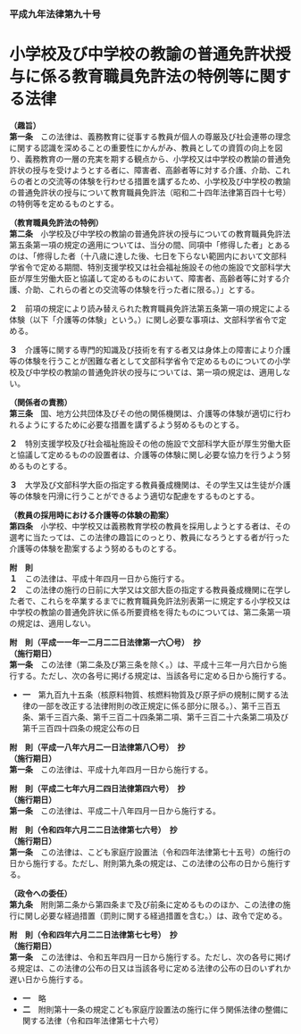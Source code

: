 ### 平成九年法律第九十号  
# 小学校及び中学校の教諭の普通免許状授与に係る教育職員免許法の特例等に関する法律  
  
**（趣旨）**  
**第一条**　この法律は、義務教育に従事する教員が個人の尊厳及び社会連帯の理念に関する認識を深めることの重要性にかんがみ、教員としての資質の向上を図り、義務教育の一層の充実を期する観点から、小学校又は中学校の教諭の普通免許状の授与を受けようとする者に、障害者、高齢者等に対する介護、介助、これらの者との交流等の体験を行わせる措置を講ずるため、小学校及び中学校の教諭の普通免許状の授与について教育職員免許法（昭和二十四年法律第百四十七号）の特例等を定めるものとする。  
  
**（教育職員免許法の特例）**  
**第二条**　小学校及び中学校の教諭の普通免許状の授与についての教育職員免許法第五条第一項の規定の適用については、当分の間、同項中「修得した者」とあるのは、「修得した者（十八歳に達した後、七日を下らない範囲内において文部科学省令で定める期間、特別支援学校又は社会福祉施設その他の施設で文部科学大臣が厚生労働大臣と協議して定めるものにおいて、障害者、高齢者等に対する介護、介助、これらの者との交流等の体験を行った者に限る。）」とする。  
  
**２**　前項の規定により読み替えられた教育職員免許法第五条第一項の規定による体験（以下「介護等の体験」という。）に関し必要な事項は、文部科学省令で定める。  
  
**３**　介護等に関する専門的知識及び技術を有する者又は身体上の障害により介護等の体験を行うことが困難な者として文部科学省令で定めるものについての小学校及び中学校の教諭の普通免許状の授与については、第一項の規定は、適用しない。  
  
**（関係者の責務）**  
**第三条**　国、地方公共団体及びその他の関係機関は、介護等の体験が適切に行われるようにするために必要な措置を講ずるよう努めるものとする。  
  
**２**　特別支援学校及び社会福祉施設その他の施設で文部科学大臣が厚生労働大臣と協議して定めるものの設置者は、介護等の体験に関し必要な協力を行うよう努めるものとする。  
  
**３**　大学及び文部科学大臣の指定する教員養成機関は、その学生又は生徒が介護等の体験を円滑に行うことができるよう適切な配慮をするものとする。  
  
**（教員の採用時における介護等の体験の勘案）**  
**第四条**　小学校、中学校又は義務教育学校の教員を採用しようとする者は、その選考に当たっては、この法律の趣旨にのっとり、教員になろうとする者が行った介護等の体験を勘案するよう努めるものとする。  
  
**附　則**  
**１**　この法律は、平成十年四月一日から施行する。  
**２**　この法律の施行の日前に大学又は文部大臣の指定する教員養成機関に在学した者で、これらを卒業するまでに教育職員免許法別表第一に規定する小学校又は中学校の教諭の普通免許状に係る所要資格を得たものについては、第二条第一項の規定は、適用しない。  
  
**附　則（平成一一年一二月二二日法律第一六〇号）　抄**  
**（施行期日）**  
**第一条**　この法律（第二条及び第三条を除く。）は、平成十三年一月六日から施行する。ただし、次の各号に掲げる規定は、当該各号に定める日から施行する。  
* **一**　第九百九十五条（核原料物質、核燃料物質及び原子炉の規制に関する法律の一部を改正する法律附則の改正規定に係る部分に限る。）、第千三百五条、第千三百六条、第千三百二十四条第二項、第千三百二十六条第二項及び第千三百四十四条の規定公布の日  
  
**附　則（平成一八年六月二一日法律第八〇号）　抄**  
**（施行期日）**  
**第一条**　この法律は、平成十九年四月一日から施行する。  
  
**附　則（平成二七年六月二四日法律第四六号）　抄**  
**（施行期日）**  
**第一条**　この法律は、平成二十八年四月一日から施行する。  
  
**附　則（令和四年六月二二日法律第七六号）　抄**  
**（施行期日）**  
**第一条**　この法律は、こども家庭庁設置法（令和四年法律第七十五号）の施行の日から施行する。ただし、附則第九条の規定は、この法律の公布の日から施行する。  
  
**（政令への委任）**  
**第九条**　附則第二条から第四条まで及び前条に定めるもののほか、この法律の施行に関し必要な経過措置（罰則に関する経過措置を含む。）は、政令で定める。  
  
**附　則（令和四年六月二二日法律第七七号）　抄**  
**（施行期日）**  
**第一条**　この法律は、令和五年四月一日から施行する。ただし、次の各号に掲げる規定は、この法律の公布の日又は当該各号に定める法律の公布の日のいずれか遅い日から施行する。  
* **一**　略  
* **二**　附則第十一条の規定こども家庭庁設置法の施行に伴う関係法律の整備に関する法律（令和四年法律第七十六号）  
  
